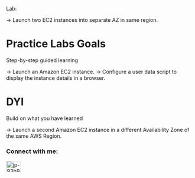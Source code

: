 Lab:

-> Launch two EC2 instances into separate AZ in same region.

# Practice Labs Goals

Step-by-step guided learning

-> Launch an Amazon EC2 instance.
-> Configure a user data script to display the instance details in a browser.

# DYI

Build on what you have learned

-> Launch a second Amazon EC2 instance in a different Availability Zone of the same AWS Region.

<h3 align="left">Connect with me:</h3>
<p align="left">
<a href="https://www.linkedin.com/in/jorluis-perales-93b92096/" target="blank"><img align="center" src="https://raw.githubusercontent.com/rahuldkjain/github-profile-readme-generator/master/src/images/icons/Social/linked-in-alt.svg" alt="jp-93b92096" height="30" width="40" /></a>
</p>

